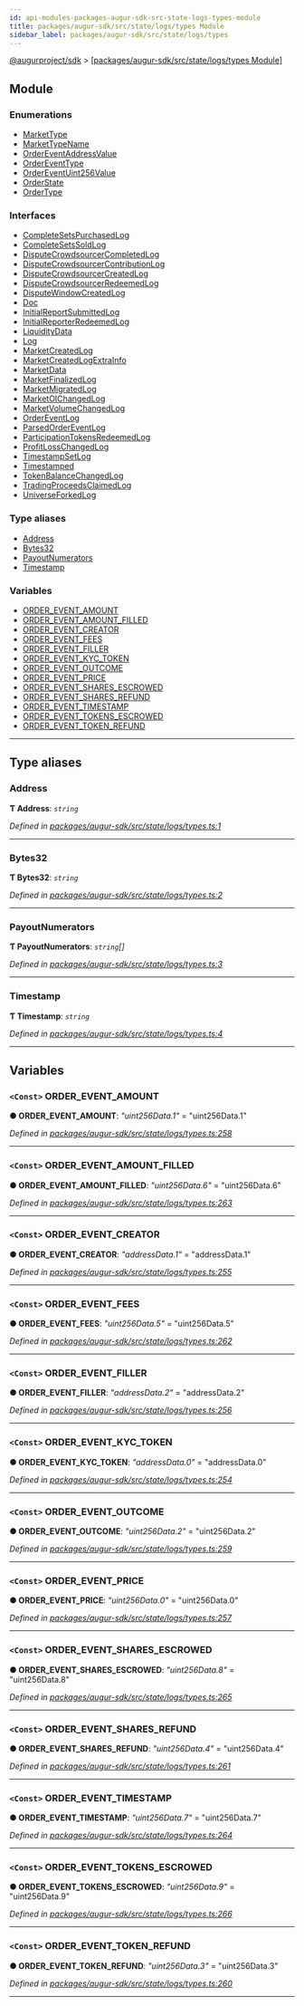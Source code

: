 ```yaml
---
id: api-modules-packages-augur-sdk-src-state-logs-types-module
title: packages/augur-sdk/src/state/logs/types Module
sidebar_label: packages/augur-sdk/src/state/logs/types
---
```


[@augurproject/sdk](api-readme.md) > [[packages/augur-sdk/src/state/logs/types Module]](api-modules-packages-augur-sdk-src-state-logs-types-module.md)

## Module

### Enumerations

* [MarketType](api-enums-packages-augur-sdk-src-state-logs-types-markettype.md)
* [MarketTypeName](api-enums-packages-augur-sdk-src-state-logs-types-markettypename.md)
* [OrderEventAddressValue](api-enums-packages-augur-sdk-src-state-logs-types-ordereventaddressvalue.md)
* [OrderEventType](api-enums-packages-augur-sdk-src-state-logs-types-ordereventtype.md)
* [OrderEventUint256Value](api-enums-packages-augur-sdk-src-state-logs-types-ordereventuint256value.md)
* [OrderState](api-enums-packages-augur-sdk-src-state-logs-types-orderstate.md)
* [OrderType](api-enums-packages-augur-sdk-src-state-logs-types-ordertype.md)

### Interfaces

* [CompleteSetsPurchasedLog](api-interfaces-packages-augur-sdk-src-state-logs-types-completesetspurchasedlog.md)
* [CompleteSetsSoldLog](api-interfaces-packages-augur-sdk-src-state-logs-types-completesetssoldlog.md)
* [DisputeCrowdsourcerCompletedLog](api-interfaces-packages-augur-sdk-src-state-logs-types-disputecrowdsourcercompletedlog.md)
* [DisputeCrowdsourcerContributionLog](api-interfaces-packages-augur-sdk-src-state-logs-types-disputecrowdsourcercontributionlog.md)
* [DisputeCrowdsourcerCreatedLog](api-interfaces-packages-augur-sdk-src-state-logs-types-disputecrowdsourcercreatedlog.md)
* [DisputeCrowdsourcerRedeemedLog](api-interfaces-packages-augur-sdk-src-state-logs-types-disputecrowdsourcerredeemedlog.md)
* [DisputeWindowCreatedLog](api-interfaces-packages-augur-sdk-src-state-logs-types-disputewindowcreatedlog.md)
* [Doc](api-interfaces-packages-augur-sdk-src-state-logs-types-doc.md)
* [InitialReportSubmittedLog](api-interfaces-packages-augur-sdk-src-state-logs-types-initialreportsubmittedlog.md)
* [InitialReporterRedeemedLog](api-interfaces-packages-augur-sdk-src-state-logs-types-initialreporterredeemedlog.md)
* [LiquidityData](api-interfaces-packages-augur-sdk-src-state-logs-types-liquiditydata.md)
* [Log](api-interfaces-packages-augur-sdk-src-state-logs-types-log.md)
* [MarketCreatedLog](api-interfaces-packages-augur-sdk-src-state-logs-types-marketcreatedlog.md)
* [MarketCreatedLogExtraInfo](api-interfaces-packages-augur-sdk-src-state-logs-types-marketcreatedlogextrainfo.md)
* [MarketData](api-interfaces-packages-augur-sdk-src-state-logs-types-marketdata.md)
* [MarketFinalizedLog](api-interfaces-packages-augur-sdk-src-state-logs-types-marketfinalizedlog.md)
* [MarketMigratedLog](api-interfaces-packages-augur-sdk-src-state-logs-types-marketmigratedlog.md)
* [MarketOIChangedLog](api-interfaces-packages-augur-sdk-src-state-logs-types-marketoichangedlog.md)
* [MarketVolumeChangedLog](api-interfaces-packages-augur-sdk-src-state-logs-types-marketvolumechangedlog.md)
* [OrderEventLog](api-interfaces-packages-augur-sdk-src-state-logs-types-ordereventlog.md)
* [ParsedOrderEventLog](api-interfaces-packages-augur-sdk-src-state-logs-types-parsedordereventlog.md)
* [ParticipationTokensRedeemedLog](api-interfaces-packages-augur-sdk-src-state-logs-types-participationtokensredeemedlog.md)
* [ProfitLossChangedLog](api-interfaces-packages-augur-sdk-src-state-logs-types-profitlosschangedlog.md)
* [TimestampSetLog](api-interfaces-packages-augur-sdk-src-state-logs-types-timestampsetlog.md)
* [Timestamped](api-interfaces-packages-augur-sdk-src-state-logs-types-timestamped.md)
* [TokenBalanceChangedLog](api-interfaces-packages-augur-sdk-src-state-logs-types-tokenbalancechangedlog.md)
* [TradingProceedsClaimedLog](api-interfaces-packages-augur-sdk-src-state-logs-types-tradingproceedsclaimedlog.md)
* [UniverseForkedLog](api-interfaces-packages-augur-sdk-src-state-logs-types-universeforkedlog.md)

### Type aliases

* [Address](api-modules-packages-augur-sdk-src-state-logs-types-module.md#address)
* [Bytes32](api-modules-packages-augur-sdk-src-state-logs-types-module.md#bytes32)
* [PayoutNumerators](api-modules-packages-augur-sdk-src-state-logs-types-module.md#payoutnumerators)
* [Timestamp](api-modules-packages-augur-sdk-src-state-logs-types-module.md#timestamp)

### Variables

* [ORDER_EVENT_AMOUNT](api-modules-packages-augur-sdk-src-state-logs-types-module.md#order_event_amount)
* [ORDER_EVENT_AMOUNT_FILLED](api-modules-packages-augur-sdk-src-state-logs-types-module.md#order_event_amount_filled)
* [ORDER_EVENT_CREATOR](api-modules-packages-augur-sdk-src-state-logs-types-module.md#order_event_creator)
* [ORDER_EVENT_FEES](api-modules-packages-augur-sdk-src-state-logs-types-module.md#order_event_fees)
* [ORDER_EVENT_FILLER](api-modules-packages-augur-sdk-src-state-logs-types-module.md#order_event_filler)
* [ORDER_EVENT_KYC_TOKEN](api-modules-packages-augur-sdk-src-state-logs-types-module.md#order_event_kyc_token)
* [ORDER_EVENT_OUTCOME](api-modules-packages-augur-sdk-src-state-logs-types-module.md#order_event_outcome)
* [ORDER_EVENT_PRICE](api-modules-packages-augur-sdk-src-state-logs-types-module.md#order_event_price)
* [ORDER_EVENT_SHARES_ESCROWED](api-modules-packages-augur-sdk-src-state-logs-types-module.md#order_event_shares_escrowed)
* [ORDER_EVENT_SHARES_REFUND](api-modules-packages-augur-sdk-src-state-logs-types-module.md#order_event_shares_refund)
* [ORDER_EVENT_TIMESTAMP](api-modules-packages-augur-sdk-src-state-logs-types-module.md#order_event_timestamp)
* [ORDER_EVENT_TOKENS_ESCROWED](api-modules-packages-augur-sdk-src-state-logs-types-module.md#order_event_tokens_escrowed)
* [ORDER_EVENT_TOKEN_REFUND](api-modules-packages-augur-sdk-src-state-logs-types-module.md#order_event_token_refund)

---

## Type aliases

<a id="address"></a>

###  Address

**Ƭ Address**: *`string`*

*Defined in [packages/augur-sdk/src/state/logs/types.ts:1](https://github.com/AugurProject/augur/blob/a689f5d0f9/packages/augur-sdk/src/state/logs/types.ts#L1)*

___
<a id="bytes32"></a>

###  Bytes32

**Ƭ Bytes32**: *`string`*

*Defined in [packages/augur-sdk/src/state/logs/types.ts:2](https://github.com/AugurProject/augur/blob/a689f5d0f9/packages/augur-sdk/src/state/logs/types.ts#L2)*

___
<a id="payoutnumerators"></a>

###  PayoutNumerators

**Ƭ PayoutNumerators**: *`string`[]*

*Defined in [packages/augur-sdk/src/state/logs/types.ts:3](https://github.com/AugurProject/augur/blob/a689f5d0f9/packages/augur-sdk/src/state/logs/types.ts#L3)*

___
<a id="timestamp"></a>

###  Timestamp

**Ƭ Timestamp**: *`string`*

*Defined in [packages/augur-sdk/src/state/logs/types.ts:4](https://github.com/AugurProject/augur/blob/a689f5d0f9/packages/augur-sdk/src/state/logs/types.ts#L4)*

___

## Variables

<a id="order_event_amount"></a>

### `<Const>` ORDER_EVENT_AMOUNT

**● ORDER_EVENT_AMOUNT**: *"uint256Data.1"* = "uint256Data.1"

*Defined in [packages/augur-sdk/src/state/logs/types.ts:258](https://github.com/AugurProject/augur/blob/a689f5d0f9/packages/augur-sdk/src/state/logs/types.ts#L258)*

___
<a id="order_event_amount_filled"></a>

### `<Const>` ORDER_EVENT_AMOUNT_FILLED

**● ORDER_EVENT_AMOUNT_FILLED**: *"uint256Data.6"* = "uint256Data.6"

*Defined in [packages/augur-sdk/src/state/logs/types.ts:263](https://github.com/AugurProject/augur/blob/a689f5d0f9/packages/augur-sdk/src/state/logs/types.ts#L263)*

___
<a id="order_event_creator"></a>

### `<Const>` ORDER_EVENT_CREATOR

**● ORDER_EVENT_CREATOR**: *"addressData.1"* = "addressData.1"

*Defined in [packages/augur-sdk/src/state/logs/types.ts:255](https://github.com/AugurProject/augur/blob/a689f5d0f9/packages/augur-sdk/src/state/logs/types.ts#L255)*

___
<a id="order_event_fees"></a>

### `<Const>` ORDER_EVENT_FEES

**● ORDER_EVENT_FEES**: *"uint256Data.5"* = "uint256Data.5"

*Defined in [packages/augur-sdk/src/state/logs/types.ts:262](https://github.com/AugurProject/augur/blob/a689f5d0f9/packages/augur-sdk/src/state/logs/types.ts#L262)*

___
<a id="order_event_filler"></a>

### `<Const>` ORDER_EVENT_FILLER

**● ORDER_EVENT_FILLER**: *"addressData.2"* = "addressData.2"

*Defined in [packages/augur-sdk/src/state/logs/types.ts:256](https://github.com/AugurProject/augur/blob/a689f5d0f9/packages/augur-sdk/src/state/logs/types.ts#L256)*

___
<a id="order_event_kyc_token"></a>

### `<Const>` ORDER_EVENT_KYC_TOKEN

**● ORDER_EVENT_KYC_TOKEN**: *"addressData.0"* = "addressData.0"

*Defined in [packages/augur-sdk/src/state/logs/types.ts:254](https://github.com/AugurProject/augur/blob/a689f5d0f9/packages/augur-sdk/src/state/logs/types.ts#L254)*

___
<a id="order_event_outcome"></a>

### `<Const>` ORDER_EVENT_OUTCOME

**● ORDER_EVENT_OUTCOME**: *"uint256Data.2"* = "uint256Data.2"

*Defined in [packages/augur-sdk/src/state/logs/types.ts:259](https://github.com/AugurProject/augur/blob/a689f5d0f9/packages/augur-sdk/src/state/logs/types.ts#L259)*

___
<a id="order_event_price"></a>

### `<Const>` ORDER_EVENT_PRICE

**● ORDER_EVENT_PRICE**: *"uint256Data.0"* = "uint256Data.0"

*Defined in [packages/augur-sdk/src/state/logs/types.ts:257](https://github.com/AugurProject/augur/blob/a689f5d0f9/packages/augur-sdk/src/state/logs/types.ts#L257)*

___
<a id="order_event_shares_escrowed"></a>

### `<Const>` ORDER_EVENT_SHARES_ESCROWED

**● ORDER_EVENT_SHARES_ESCROWED**: *"uint256Data.8"* = "uint256Data.8"

*Defined in [packages/augur-sdk/src/state/logs/types.ts:265](https://github.com/AugurProject/augur/blob/a689f5d0f9/packages/augur-sdk/src/state/logs/types.ts#L265)*

___
<a id="order_event_shares_refund"></a>

### `<Const>` ORDER_EVENT_SHARES_REFUND

**● ORDER_EVENT_SHARES_REFUND**: *"uint256Data.4"* = "uint256Data.4"

*Defined in [packages/augur-sdk/src/state/logs/types.ts:261](https://github.com/AugurProject/augur/blob/a689f5d0f9/packages/augur-sdk/src/state/logs/types.ts#L261)*

___
<a id="order_event_timestamp"></a>

### `<Const>` ORDER_EVENT_TIMESTAMP

**● ORDER_EVENT_TIMESTAMP**: *"uint256Data.7"* = "uint256Data.7"

*Defined in [packages/augur-sdk/src/state/logs/types.ts:264](https://github.com/AugurProject/augur/blob/a689f5d0f9/packages/augur-sdk/src/state/logs/types.ts#L264)*

___
<a id="order_event_tokens_escrowed"></a>

### `<Const>` ORDER_EVENT_TOKENS_ESCROWED

**● ORDER_EVENT_TOKENS_ESCROWED**: *"uint256Data.9"* = "uint256Data.9"

*Defined in [packages/augur-sdk/src/state/logs/types.ts:266](https://github.com/AugurProject/augur/blob/a689f5d0f9/packages/augur-sdk/src/state/logs/types.ts#L266)*

___
<a id="order_event_token_refund"></a>

### `<Const>` ORDER_EVENT_TOKEN_REFUND

**● ORDER_EVENT_TOKEN_REFUND**: *"uint256Data.3"* = "uint256Data.3"

*Defined in [packages/augur-sdk/src/state/logs/types.ts:260](https://github.com/AugurProject/augur/blob/a689f5d0f9/packages/augur-sdk/src/state/logs/types.ts#L260)*

___

